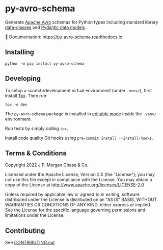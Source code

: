 # py-avro-schema

Generate [Apache Avro](https://avro.apache.org) schemas for Python types including standard library [data-classes](https://docs.python.org/3/library/dataclasses.html) and [Pydantic data models](https://docs.pydantic.dev/usage/models).

:blue_book: Documentation: https://py-avro-schema.readthedocs.io


## Installing

```shell
python -m pip install py-avro-schema
```

## Developing

To setup a scratch/development virtual environment (under `.venv/`), first install [Tox](https://tox.wiki).
Then run:

```shell
tox -e dev
```

The `py-avro-schema` package is installed in
[editable mode](https://pip.pypa.io/en/stable/cli/pip_install/#cmdoption-e) inside the `.venv/` environment.

Run tests by simply calling `tox`.

Install code quality Git hooks using `pre-commit install --install-hooks`.


## Terms & Conditions

Copyright 2022 J.P. Morgan Chase & Co.

Licensed under the Apache License, Version 2.0 (the "License"); you may not use this file except in compliance with
the License. You may obtain a copy of the License at http://www.apache.org/licenses/LICENSE-2.0

Unless required by applicable law or agreed to in writing, software distributed under the License is distributed on an
"AS IS" BASIS, WITHOUT WARRANTIES OR CONDITIONS OF ANY KIND, either express or implied. See the License for the
specific language governing permissions and limitations under the License.


## Contributing

See [CONTRIBUTING.md](https://github.com/jpmorganchase/.github/blob/main/CONTRIBUTING.md)
